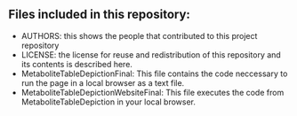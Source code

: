 ## Files included in this repository:
- AUTHORS: this shows the people that contributed to this project repository
- LICENSE: the license for reuse and redistribution of this repository and its contents is described here.
- MetaboliteTableDepictionFinal: This file contains the code neccessary to run the page in a local browser as a text file.
- MetaboliteTableDepictionWebsiteFinal: This file executes the code from MetaboliteTableDepiction in your local browser.
